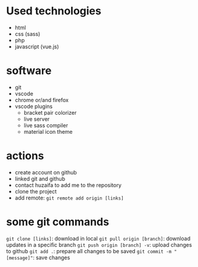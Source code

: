 # Used technologies
- html
- css (sass)
- php
- javascript (vue.js)

# software
- git
- vscode
- chrome or/and firefox
- vscode plugins
    - bracket pair colorizer
    - live server
    - live sass compiler
    - material icon theme

# actions
- create account on github
- linked git and github
- contact huzaifa to add me to the repository
- clone the project
-  add remote: `git remote add origin [links]`

# some git commands
`git clone [links]`: download in local
`git pull origin [branch]`: download updates in a specific branch
`git push origin [branch] -v`: upload changes to github
`git add .`: prepare all changes to be saved
`git commit -m "[message]"`: save changes

